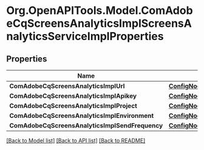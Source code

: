 # Org.OpenAPITools.Model.ComAdobeCqScreensAnalyticsImplScreensAnalyticsServiceImplProperties
## Properties

Name | Type | Description | Notes
------------ | ------------- | ------------- | -------------
**ComAdobeCqScreensAnalyticsImplUrl** | [**ConfigNodePropertyString**](ConfigNodePropertyString.md) |  | [optional] 
**ComAdobeCqScreensAnalyticsImplApikey** | [**ConfigNodePropertyString**](ConfigNodePropertyString.md) |  | [optional] 
**ComAdobeCqScreensAnalyticsImplProject** | [**ConfigNodePropertyString**](ConfigNodePropertyString.md) |  | [optional] 
**ComAdobeCqScreensAnalyticsImplEnvironment** | [**ConfigNodePropertyDropDown**](ConfigNodePropertyDropDown.md) |  | [optional] 
**ComAdobeCqScreensAnalyticsImplSendFrequency** | [**ConfigNodePropertyInteger**](ConfigNodePropertyInteger.md) |  | [optional] 

[[Back to Model list]](../README.md#documentation-for-models) [[Back to API list]](../README.md#documentation-for-api-endpoints) [[Back to README]](../README.md)

